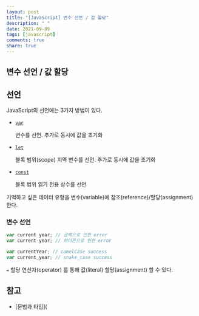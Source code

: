 ```yaml
---
layout: post
title: "[JavaScript] 변수 선언 / 값 할당"
description: " "
date: 2021-09-09
tags: [javascript]
comments: true
share: true
---
```



## 변수 선언 / 값 할당

## 선언

JavaScript의 선언에는 3가지 방법이 있다.

- [`var`](https://developer.mozilla.org/ko/docs/Web/JavaScript/Reference/Statements/var)

  변수를 선언. 추가로 동시에 값을 초기화

- [`let`](https://developer.mozilla.org/ko/docs/Web/JavaScript/Reference/Statements/let)

  블록 범위(scope) 지역 변수를 선언. 추가로 동시에 값을 초기화

- [`const`](https://developer.mozilla.org/ko/docs/Web/JavaScript/Reference/Statements/const)

  블록 범위 읽기 전용 상수를 선언

기억하고 싶은 데이터 유형을 변수(variable)에 참조(reference)/할당(assignment)한다. 

### 변수 선언

```js
var current year; // 공백으로 인한 error
var current-year; // 하이픈으로 인한 error

var currentYear; // camelCase success
var current_year; // snake_case success
```

`=`  할당 연산자(operator) 를 통해 값(literal) 할당(assignment) 할 수 있다.

## 참고

- [문법과 타입](